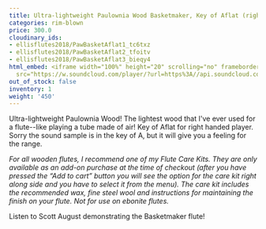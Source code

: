 ```yaml
---
title: Ultra-lightweight Paulownia Wood Basketmaker, Key of Aflat (right-handed)
categories: rim-blown
price: 300.0
cloudinary_ids:
- ellisflutes2018/PawBasketAflat1_tc6txz
- ellisflutes2018/PawBasketAflat2_tfoitv
- ellisflutes2018/PawBasketAflat3_bieqy4
html_embed: <iframe width="100%" height="20" scrolling="no" frameborder="no" allow="autoplay"
  src="https://w.soundcloud.com/player/?url=https%3A//api.soundcloud.com/tracks/536548146&color=%23ff5500&inverse=false&auto_play=false&show_user=true"></iframe>
out_of_stock: false
inventory: 1
weight: '450'
---
```


Ultra-lightweight Paulownia Wood!  The lightest wood that I've ever used for a flute--like playing a tube made of air!   Key of Aflat for right handed player.  Sorry the sound sample is in the key of A, but it will give you a feeling for the range.

*For all wooden flutes, I recommend one of my Flute Care Kits.  They are only available as an add-on purchase at the time of checkout (after you have pressed the “Add to cart” button you will see the option for the care kit right along side and you have to select it from the menu). The care kit includes the recommended wax, fine steel wool and instructions for maintaining the finish on your flute.  Not for use on ebonite flutes.*

Listen to Scott August demonstrating the Basketmaker flute!

